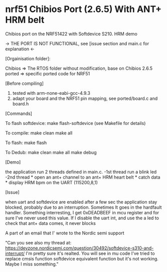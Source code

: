 # nrf51 Chibios Port (2.6.5) With ANT+ HRM belt
Chibios port on the NRF51422 with Softdevice S210. HRM demo

-> THE PORT IS NOT FUNCTIONAL, see [issue section and main.c for explanation <-

[Orgainisation folder]:

Chibios => The RTOS folder without modification, base on Chibios 2.6.5
ported => specific ported code for NRF51

[Before compiling]

1. tested with arm-none-eabi-gcc-4.9.3
2. adapt your board and the NRF51 pin mapping, see ported/board.c and board.h

[Commands]

To flash softdevice:
make flash-softdevice (see Makefile for details)

To compile:
make clean
make all

To flash:
make flash

To Dedub:
make clean
make all
make debug

[Demo]

the application run 2 threads defined in main.c.
-1st thread run a blink led
-2nd thread
    * open an ant+ channel to an ant+ HRM heart belt
    * catch data
    * display HRM bpm on the UART (115200,8,1)

[Issue]

when uart and softdevice are enabled after a few sec the application stay blocked, probably due to an interruption.
Sometimes It goes in the hardfault handler. Something interresting, I get 0xDEADBEEF in mcu register and for sure I've never used this value. If I disable the uart int, and use the a led to check that ant+ data comes, it never blocks

A part of an email that I' wrote to the Nordic semi support

"Can you see also my thread at:
https://devzone.nordicsemi.com/question/30492/softdevice-s310-and-interrupt/
I'm pretty sure it's realted. You will see in mu code I've tried to replace cmsis function softdevice equivalent function but it's not working. Maybe I miss something."

